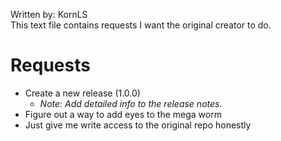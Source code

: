 Written by: KornLS<br>
This text file contains requests I want the original creator to do.

# Requests
- Create a new release (1.0.0)
  - *Note: Add detailed info to the release notes.*
- Figure out a way to add eyes to the mega worm
- Just give me write access to the original repo honestly
